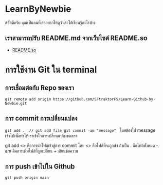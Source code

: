 # LearnByNewbie
สวัสดีครับ คุณเป็นคนที่เราอยากให้ดูว่าเราได้เรียนรู้อะไรบ้าง

## เราสามารถปรับ README.md จากเว็บไซต์ README.so
- [README.so](https://readme.so/editor)

# การใช้งาน Git ใน terminal
## การเชื่อมต่อกับ Repo ของเรา
`
git remote add origin https://github.com/SFtraktorFS/Learn-Github-by-Newbie.git
`
## การ commit การเปลี่ยนแปลง 
`
git add .  // git add file
git commit -am "message" 
`
โดยต้องใส่ message เข้าไปเพื่อทำให้เราเข้าใจการเปลี่ยนแปลงของเรา

git add <> คือการนำไฟล์เข้าสู่การ commit โดย <> คือไฟล์ที่จะถูกส่ง ถ้าเป็น . คือไฟล์ทั้งหมด 
-am คือการเพิ่มไฟล์ที่ถูกเปลี่ยน + เขียนข้อความ
## การ push เข้าไปใน Github
`
git push origin main 
`